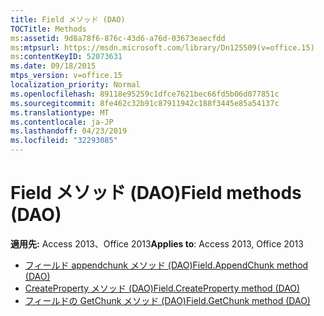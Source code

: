 ```yaml
---
title: Field メソッド (DAO)
TOCTitle: Methods
ms:assetid: 9d8a78f6-876c-43d6-a76d-03673eaecfdd
ms:mtpsurl: https://msdn.microsoft.com/library/Dn125509(v=office.15)
ms:contentKeyID: 52073631
ms.date: 09/18/2015
mtps_version: v=office.15
localization_priority: Normal
ms.openlocfilehash: 89118e95259c1dfce7621bec66fd5b06d077851c
ms.sourcegitcommit: 8fe462c32b91c87911942c188f3445e85a54137c
ms.translationtype: MT
ms.contentlocale: ja-JP
ms.lasthandoff: 04/23/2019
ms.locfileid: "32293085"
---
```

# <a name="field-methods-dao"></a><span data-ttu-id="42c05-102">Field メソッド (DAO)</span><span class="sxs-lookup"><span data-stu-id="42c05-102">Field methods (DAO)</span></span>

<span data-ttu-id="42c05-103">**適用先:** Access 2013、Office 2013</span><span class="sxs-lookup"><span data-stu-id="42c05-103">**Applies to**: Access 2013, Office 2013</span></span>

- [<span data-ttu-id="42c05-104">フィールド appendchunk メソッド (DAO)</span><span class="sxs-lookup"><span data-stu-id="42c05-104">Field.AppendChunk method (DAO)</span></span>](field-appendchunk-method-dao.md)
- [<span data-ttu-id="42c05-105">CreateProperty メソッド (DAO)</span><span class="sxs-lookup"><span data-stu-id="42c05-105">Field.CreateProperty method (DAO)</span></span>](field-createproperty-method-dao.md)
- [<span data-ttu-id="42c05-106">フィールドの GetChunk メソッド (DAO)</span><span class="sxs-lookup"><span data-stu-id="42c05-106">Field.GetChunk method (DAO)</span></span>](field-getchunk-method-dao.md)


